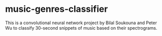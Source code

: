 # music-genres-classifier

This is a convolutional neural network project by Bilal Soukouna and Peter Wu to classify 30-second snippets of music based on their spectrograms.
